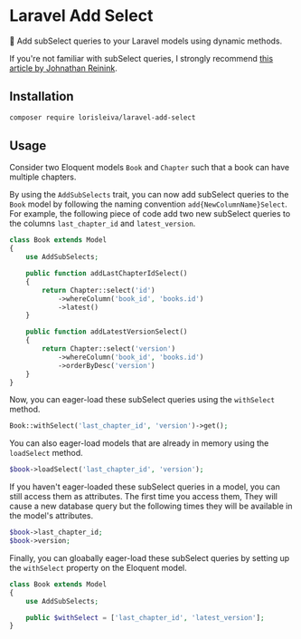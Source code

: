 # Laravel Add Select

🧱 Add subSelect queries to your Laravel models using dynamic methods.

If you're not familiar with subSelect queries, I strongly recommend [this article by Johnathan Reinink](https://reinink.ca/articles/dynamic-relationships-in-laravel-using-subqueries#can-this-be-done-with-a-has-one).

## Installation

```bash
composer require lorisleiva/laravel-add-select
```

## Usage

Consider two Eloquent models `Book` and `Chapter` such that a book can have multiple chapters.

By using the `AddSubSelects` trait, you can now add subSelect queries to the `Book` model by following the naming convention `add{NewColumnName}Select`. For example, the following piece of code add two new subSelect queries to the columns `last_chapter_id` and `latest_version`.

```php
class Book extends Model
{
    use AddSubSelects;

    public function addLastChapterIdSelect()
    {
        return Chapter::select('id')
            ->whereColumn('book_id', 'books.id')
            ->latest()
    }

    public function addLatestVersionSelect()
    {
        return Chapter::select('version')
            ->whereColumn('book_id', 'books.id')
            ->orderByDesc('version')
    }
}
```

Now, you can eager-load these subSelect queries using the `withSelect` method.

```php
Book::withSelect('last_chapter_id', 'version')->get();
```

You can also eager-load models that are already in memory using the `loadSelect` method.

```php
$book->loadSelect('last_chapter_id', 'version');
```

If you haven't eager-loaded these subSelect queries in a model, you can still access them as attributes. The first time you access them, They will cause a new database query but the following times they will be available in the model's attributes.

```php
$book->last_chapter_id;
$book->version;
```

Finally, you can gloabally eager-load these subSelect queries by setting up the `withSelect` property on the Eloquent model.

```php
class Book extends Model
{
    use AddSubSelects;

    public $withSelect = ['last_chapter_id', 'latest_version'];
}
```
